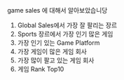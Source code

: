 game sales 에 대해서 알아보았습니당

1. Global Sales에서 가장 잘 팔리는 장르 
2. Sports 장르에서 가장 인기 많은 게임
3. 가장 인기 있는 Game Platform
4. 가장 게임이 많은 게임 회사
5. 가장 많이 팔고 있는 게임 회사
8. 게임 Rank Top10

